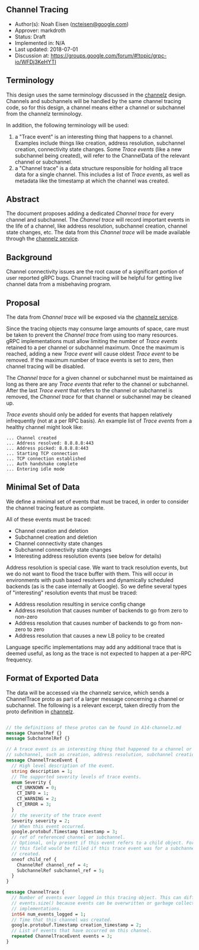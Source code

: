 Channel Tracing
----
* Author(s): Noah Eisen (ncteisen@google.com)
* Approver: markdroth
* Status: Draft
* Implemented in: N/A
* Last updated: 2018-07-01
* Discussion at: https://groups.google.com/forum/#!topic/grpc-io/WFDj3KeHYTI

## Terminology

This design uses the same terminology discussed in the [channelz](A14-channelz.md) design. Channels and subchannels will be handled by the same channel tracing code, so for this design, a channel means either a channel or subchannel from the channelz terminology.

In addition, the following terminology will be used:

1.  a "Trace event" is an interesting thing that happens to a channel. Examples include things like creation, address resolution, subchannel creation, connectivity state changes. Some _Trace events_ (like a new subchannel being created), will refer to the ChannelData of the relevant channel or subchannel.
2.  a "Channel trace" is a data structure responsible for holding all trace data for a single channel. This includes a list of _Trace events_, as well as metadata like the timestamp at which the channel was created.

## Abstract

The document proposes adding a dedicated _Channel trace_ for every channel and subchannel. The _Channel trace_ will record important events in the life of a channel, like address resolution, subchannel creation, channel state changes, etc. The data from this _Channel trace_ will be made available through the [channelz service](A14-channelz.md).

## Background

Channel connectivity issues are the root cause of a significant portion of user reported gRPC bugs. Channel tracing will be helpful for getting live channel data from a misbehaving program.

## Proposal

The data from _Channel trace_ will be exposed via the [channelz service](A14-channelz.md).

Since the tracing objects may consume large amounts of space, care must be taken to prevent the _Channel trace_ from using too many resources. gRPC implementations must allow limiting the number of _Trace events_ retained to a per channel or subchannel maximum. Once the maximum is reached, adding a new _Trace event_ will cause oldest _Trace event_ to be removed. If the maximum number of trace events is set to zero, then channel tracing will be disabled.

The _Channel trace_ for a given channel or subchannel must be maintained as long as there are any _Trace events_ that refer to the channel or subchannel. After the last _Trace event_ that refers to the channel or subchannel is removed, the _Channel trace_ for that channel or subchannel may be cleaned up.

_Trace events_ should only be added for events that happen relatively infrequently (not at a per RPC basis). An example list of _Trace events_ from a healthy channel might look like:
```
... Channel created
... Address resolved: 8.8.8.8:443
... Address picked: 8.8.8.8:443
... Starting TCP connection
... TCP connection established
... Auth handshake complete
... Entering idle mode
```

## Minimal Set of Data

We define a minimal set of events that must be traced, in order to consider the channel tracing feature as complete.

All of these events must be traced:
- Channel creation and deletion
- Subchannel creation and deletion
- Channel connectivity state changes
- Subchannel connectivity state changes
- Interesting address resolution events (see below for details)

Address resolution is special case. We want to track resolution events, but we do not want to flood the trace buffer with them. This will occur in environments with push based resolvers and dynamically scheduled backends (as is the case internally at Google). So we define several types of "interesting" resolution events that must be traced:
- Address resolution resulting in service config change
- Address resolution that causes number of backends to go from zero to non-zero
- Address resolution that causes number of backends to go from non-zero to zero
- Address resolution that causes a new LB policy to be created

Language specific implementations may add any additional trace that is deemed useful, as long as the trace is not expected to happen at a per-RPC frequency.

## Format of Exported Data

The data will be accessed via the channelz service, which sends a ChannelTrace proto as part of a larger message concerning a channel or subchannel. The following is a relevant excerpt, taken directly from the proto definition in [channelz](A14-channelz.md).

```proto

// the definitions of these protos can be found in A14-channelz.md
message ChannelRef {}
message SubchannelRef {}

// A trace event is an interesting thing that happened to a channel or
// subchannel, such as creation, address resolution, subchannel creation, etc.
message ChannelTraceEvent {
  // High level description of the event.
  string description = 1;
  // The supported severity levels of trace events.
  enum Severity {
    CT_UNKNOWN = 0;
    CT_INFO = 1;
    CT_WARNING = 2;
    CT_ERROR = 3;
  }
  // the severity of the trace event
  Severity severity = 2;
  // When this event occurred.
  google.protobuf.Timestamp timestamp = 3;
  // ref of referenced channel or subchannel.
  // Optional, only present if this event refers to a child object. For example,
  // this field would be filled if this trace event was for a subchannel being
  // created.
  oneof child_ref {
    ChannelRef channel_ref = 4;
    SubchannelRef subchannel_ref = 5;
  }
}

message ChannelTrace {
  // Number of events ever logged in this tracing object. This can differ from
  // events.size() because events can be overwritten or garbage collected by
  // implementations.
  int64 num_events_logged = 1;
  // Time that this channel was created.
  google.protobuf.Timestamp creation_timestamp = 2;
  // List of events that have occurred on this channel.
  repeated ChannelTraceEvent events = 3;
}
```
